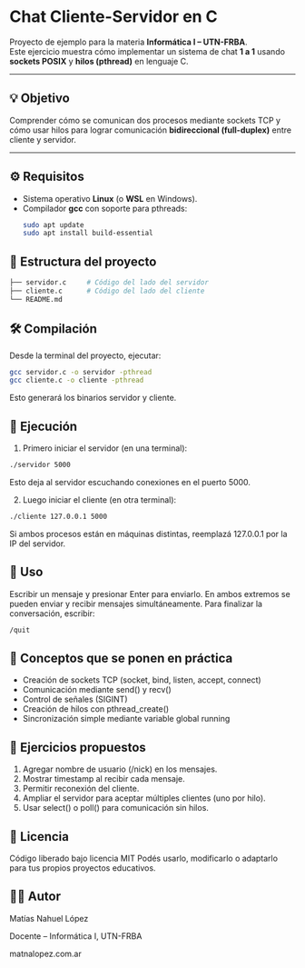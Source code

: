 # Chat Cliente-Servidor en C

Proyecto de ejemplo para la materia **Informática I – UTN-FRBA**.  
Este ejercicio muestra cómo implementar un sistema de chat **1 a 1** usando **sockets POSIX** y **hilos (pthread)** en lenguaje C.

---

## 💡 Objetivo

Comprender cómo se comunican dos procesos mediante sockets TCP y cómo usar hilos para lograr comunicación **bidireccional (full-duplex)** entre cliente y servidor.

---

## ⚙️ Requisitos

- Sistema operativo **Linux** (o **WSL** en Windows).
- Compilador **gcc** con soporte para pthreads:
  ```bash
  sudo apt update
  sudo apt install build-essential
  ```
## 🧩 Estructura del proyecto
  ```bash
├── servidor.c     # Código del lado del servidor
├── cliente.c      # Código del lado del cliente
└── README.md
  ```

## 🛠️ Compilación
Desde la terminal del proyecto, ejecutar:
  ```bash
  gcc servidor.c -o servidor -pthread
  gcc cliente.c -o cliente -pthread
  ```
Esto generará los binarios servidor y cliente.

## 🚀 Ejecución
1. Primero iniciar el servidor (en una terminal):
  ```bash
  ./servidor 5000
  ```
Esto deja al servidor escuchando conexiones en el puerto 5000.

2. Luego iniciar el cliente (en otra terminal):
  ```bash
  ./cliente 127.0.0.1 5000
  ```
Si ambos procesos están en máquinas distintas, reemplazá 127.0.0.1 por la IP del servidor.


## 💬 Uso
Escribir un mensaje y presionar Enter para enviarlo.
En ambos extremos se pueden enviar y recibir mensajes simultáneamente.
Para finalizar la conversación, escribir:
  ```bash
  /quit
  ```


## 📘 Conceptos que se ponen en práctica
* Creación de sockets TCP (socket, bind, listen, accept, connect)
* Comunicación mediante send() y recv()
* Control de señales (SIGINT)
* Creación de hilos con pthread_create()
* Sincronización simple mediante variable global running

## 🧠 Ejercicios propuestos
1. Agregar nombre de usuario (/nick) en los mensajes.
2. Mostrar timestamp al recibir cada mensaje.
3. Permitir reconexión del cliente.
4. Ampliar el servidor para aceptar múltiples clientes (uno por hilo).
5. Usar select() o poll() para comunicación sin hilos.

## 🧾 Licencia
Código liberado bajo licencia MIT
Podés usarlo, modificarlo o adaptarlo para tus propios proyectos educativos.


## 👨‍🏫 Autor
Matías Nahuel López

Docente – Informática I, UTN-FRBA

matnalopez.com.ar
